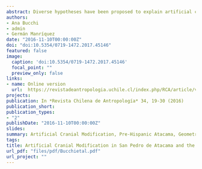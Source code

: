 ```yaml
---
abstract: Diverse hypotheses have been proposed to explain artificial cranial modification (ACM) in South America. In the Atacama area (Northern Chile), some studies have concluded that it was used to create a communal identity that could serve to resist, or to form alliances with, different external groups (Inter Site Distinction hypothesis, this work). On the other hand, other studies have suggested that there was a relationship between ACM and the social status and gender of the individuals within the community (Intra Site Distinction hypothesis, this work). These studies, however, have relied mainly on typological methods and the archaeological contexts to which these modification categories are associated have been simplified as well. In this work we use a quantitative multivariate approach to assess the relationship between cranial morphology and funerary context. The modification patterns of populations inhabiting Northern Chile during the Formative (3500-1600 B.P) and Late Intermediate (950-500 B.P.) periods were studied. We analyzed the X-rays of 203 individuals belonging to 7 archaeological sites and, when possible, they were correlated with the corresponding funerary context. The results indicate that cranial morphology correlates with the interaction networks among sites, therefore these results support the Inter Site hypothesis.
authors:
- Ana Bucchi
- admin
- Germán Manríquez
date: "2016-11-10T00:00:00Z"
doi: "doi:10.5354/0719-1472.2017.45146"
featured: false
image:
  caption: 'doi:10.5354/0719-1472.2017.45146'
  focal_point: ""
  preview_only: false
links:
- name: Online version
  url:  https://revistadeantropologia.uchile.cl/index.php/RCA/article/view/45146
projects:
publication: In *Revista Chilena de Antropología* 34, 19-30 (2016)
publication_short: 
publication_types:
- "2"
publishDate: "2016-11-10T00:00:00Z"
slides: 
summary: Artificial Cranial Modification, Pre-Hispanic Atacama, Geometric Morphometrics, Multiple Correspondence Analysis
tags:
title: Artificial Cranial Modification in San Pedro de Atacama and the Loa Basin A Quantitative Approach to Its Role as a Marker of Social Identity
url_pdf: "files/pdf/Bucchietal.pdf"
url_project: ""
---
```


